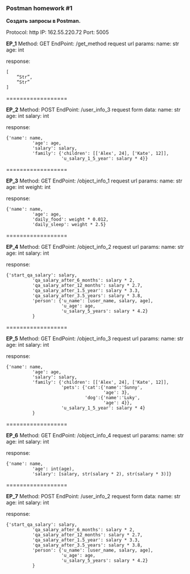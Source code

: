 ### Postman homework #1

**Создать запросы в Postman.**

Protocol: http
IP: 162.55.220.72
Port: 5005

**EP_1**
Method: GET
EndPoint: /get_method
request url params: 
 name: str
 age: int

response: 
```
[
    “Str”,
    “Str”
]
```
==================

**EP_2**
Method: POST
EndPoint: /user_info_3
request form data: 
 name: str
 age: int
 salary: int

response: 
```
{'name': name,
          'age': age,
          'salary': salary,
          'family': {'children': [['Alex', 24], ['Kate', 12]],
                     'u_salary_1_5_year': salary * 4}}
```

==================

**EP_3**
Method: GET
EndPoint: /object_info_1
request url params: 
 name: str
 age: int
 weight: int

response: 
```
{'name': name,
          'age': age,
          'daily_food': weight * 0.012,
          'daily_sleep': weight * 2.5}
```

==================

**EP_4**
Method: GET
EndPoint: /object_info_2
request url params: 
 name: str
 age: int
 salary: int

response: 
```
{'start_qa_salary': salary,
          'qa_salary_after_6_months': salary * 2,
          'qa_salary_after_12_months': salary * 2.7,
          'qa_salary_after_1.5_year': salary * 3.3,
          'qa_salary_after_3.5_years': salary * 3.8,
          'person': {'u_name': [user_name, salary, age],
                     'u_age': age,
                     'u_salary_5_years': salary * 4.2}
          }
```

==================

**EP_5**
Method: GET
EndPoint: /object_info_3
request url params: 
 name: str
 age: int
 salary: int

response: 
```
{'name': name,
          'age': age,
          'salary': salary,
          'family': {'children': [['Alex', 24], ['Kate', 12]],
                     'pets': {'cat':{'name':'Sunny',
                                     'age': 3},
                              'dog':{'name':'Luky',
                                     'age': 4}},
                     'u_salary_1_5_year': salary * 4}
          }
```

==================

**EP_6**
Method: GET
EndPoint: /object_info_4
request url params: 
 name: str
 age: int
 salary: int

response: 
```
{'name': name,
          'age': int(age),
          'salary': [salary, str(salary * 2), str(salary * 3)]}
```

==================

**EP_7**
Method: POST
EndPoint: /user_info_2
request form data: 
 name: str
 age: int
 salary: int

response: 
```
{'start_qa_salary': salary,
          'qa_salary_after_6_months': salary * 2,
          'qa_salary_after_12_months': salary * 2.7,
          'qa_salary_after_1.5_year': salary * 3.3,
          'qa_salary_after_3.5_years': salary * 3.8,
          'person': {'u_name': [user_name, salary, age],
                     'u_age': age,
                     'u_salary_5_years': salary * 4.2}
          }
```